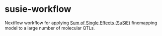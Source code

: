 # susie-workflow
Nextflow workflow for applying [Sum of Single Effects (SuSiE)](https://stephenslab.github.io/susieR/) finemapping model to a large number of molecular QTLs.
